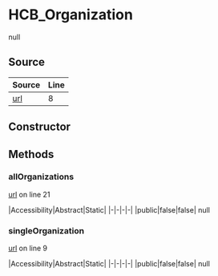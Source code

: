 # HCB_Organization

null
## Source
|Source|Line|
|-|-|
|[url](https://github.com/devramsean0/hcb.js/blob/000bc96/src/api_endpoints/organization.ts#L8)|8|
## Constructor
## Methods
### allOrganizations
[url](https://github.com/devramsean0/hcb.js/blob/000bc96/src/api_endpoints/organization.ts#L21) on line 21  

|Accessibility|Abstract|Static|
|-|-|-|-|
|public|false|false|
null

### singleOrganization
[url](https://github.com/devramsean0/hcb.js/blob/000bc96/src/api_endpoints/organization.ts#L9) on line 9  

|Accessibility|Abstract|Static|
|-|-|-|-|
|public|false|false|
null
